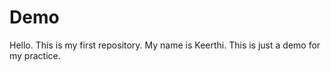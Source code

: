 # Demo
Hello. This is my first repository.
My name is Keerthi. This is just a demo for my practice.
